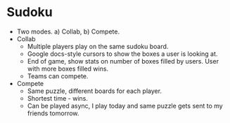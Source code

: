 # Sudoku

- Two modes. a) Collab, b) Compete.
- Collab
  - Multiple players play on the same sudoku board.
  - Google docs-style cursors to show the boxes a user is looking at.
  - End of game, show stats on number of boxes filled by users. User with more boxes filled wins.
  - Teams can compete.
- Compete
  - Same puzzle, different boards for each player.
  - Shortest time - wins.
  - Can be played async, I play today and same puzzle gets sent to my friends tomorrow.
